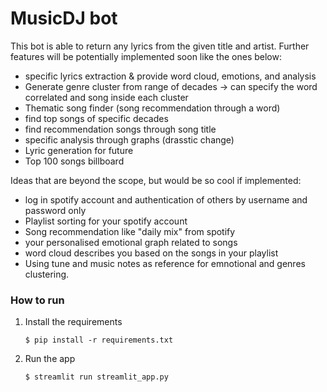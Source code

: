 # MusicDJ bot
This bot is able to return any lyrics from the given title and artist. Further features will be potentially implemented soon like the ones below:
- specific lyrics extraction & provide word cloud, emotions, and analysis
- Generate genre cluster from range of decades -> can specify the word correlated and song inside each cluster
- Thematic song finder (song recommendation through a word)
- find top songs of specific decades
- find recommendation songs through song title
- specific analysis through graphs (drasstic change)
- Lyric generation for future 
- Top 100 songs billboard

Ideas that are beyond the scope, but would be so cool if implemented:
- log in spotify account and authentication of others by username and password only
- Playlist sorting for your spotify account
- Song recommendation like "daily mix" from spotify
- your personalised emotional graph related to songs
- word cloud describes you based on the songs in your playlist
- Using tune and music notes as reference for emnotional and genres clustering. 

### How to run

1. Install the requirements

   ```
   $ pip install -r requirements.txt
   ```

2. Run the app

   ```
   $ streamlit run streamlit_app.py
   ```
